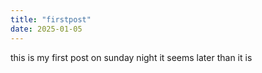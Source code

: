 ```yaml
---
title: "firstpost"
date: 2025-01-05
---
```

this is my first post on sunday night
it seems later than it is
